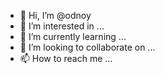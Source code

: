 - 👋 Hi, I’m @odnoy
- 👀 I’m interested in ...
- 🌱 I’m currently learning ...
- 💞️ I’m looking to collaborate on ...
- 📫 How to reach me ...

<!---
odnoy/odnoy is a ✨ special ✨ repository because its `README.md` (this file) appears on your GitHub profile.
You can click the Preview link to take a look at your changes.
--->
